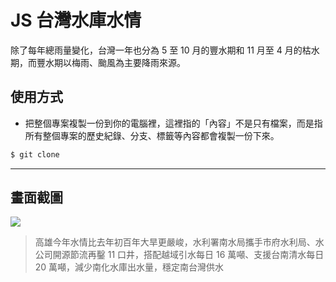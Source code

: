 # JS 台灣水庫水情

除了每年總雨量變化，台灣一年也分為 5 至 10 月的豐水期和 11 月至 4 月的枯水期，而豐水期以梅雨、颱風為主要降雨來源。

## 使用方式
- 把整個專案複製一份到你的電腦裡，這裡指的「內容」不是只有檔案，而是指所有整個專案的歷史紀錄、分支、標籤等內容都會複製一份下來。
```sh
$ git clone
```

----

## 畫面截圖
![](https://i.imgur.com/GLjdNeQ.png)
> 高雄今年水情比去年初百年大旱更嚴峻，水利署南水局攜手市府水利局、水公司開源節流再鑿 11 口井，搭配越域引水每日 16 萬噸、支援台南清水每日 20 萬噸，減少南化水庫出水量，穩定南台灣供水